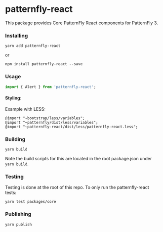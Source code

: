 # patternfly-react

This package provides Core PatternFly React components for PatternFly 3.

### Installing

```
yarn add patternfly-react
```

or

```
npm install patternfly-react --save
```

### Usage

```javascript
import { Alert } from 'patternfly-react';
```

#### Styling:

Example with LESS:

```
@import "~bootstrap/less/variables";
@import "~patternfly/dist/less/variables";
@import "~patternfly-react/dist/less/patternfly-react.less";
```

### Building

```
yarn build
```

Note the build scripts for this are located in the root package.json under `yarn build`.

### Testing

Testing is done at the root of this repo. To only run the patternfly-react tests:

```
yarn test packages/core
```

### Publishing

```
yarn publish
```
